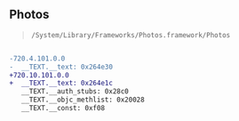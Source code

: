 ## Photos

> `/System/Library/Frameworks/Photos.framework/Photos`

```diff

-720.4.101.0.0
-  __TEXT.__text: 0x264e30
+720.10.101.0.0
+  __TEXT.__text: 0x264e1c
   __TEXT.__auth_stubs: 0x28c0
   __TEXT.__objc_methlist: 0x20028
   __TEXT.__const: 0xf08

```

